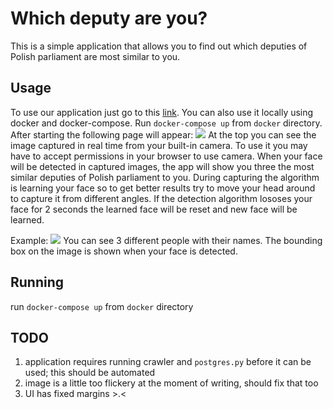 # Which deputy are you?

This is a simple application that allows you to find out which deputies of Polish parliament are most similar to you. 

## Usage

To use our application just go to this [link](https://github.com/GreenShade/similar-faces). You can also use it locally using docker and docker-compose. Run `docker-compose up` from `docker` directory. After starting the following page will appear:
![](https://lh3.googleusercontent.com/GxPmJXVw-DhOLwAiNCs19YQFgJ422zzk5-6jxaGLFeiZ7jooVTutXtXUIj9-2xJbSxZIgq2Yt1u-m0eWyyuvCK9UsxphR0mED4zTWXN5Z96K6IgaSCKuDtaK6xhX2zusgLrZOk_48FH8p3S3Uhjp-Z_a4PX4CqpFD8Uef_WrvJG3wbKIZU08BYSOWjyzl8zN2Enmq85Imf3Khu1K91CJTjyU0cZ_TylI-M-4j31SHnivujcMsRClkGswuYRHZJ71zzopBjynTQnQYQY-RwOqWm1MNW_pYB8m-Cc1Ms0bNj9R6SyhnMh6WgEQ7T7iEz7BuKGwZ4hp4aQVHVdwQg_wjNJ0v1udQ4lyOCDBpSQr1kIrZRnRNYYj4nNG2wtQhV-8PTpc4wK6GKQuy_NARtocT6QO3IDhAyG-M5uXzamI6h2UBWshqJnwpHhJf_2Dg_p_QqY5dWde8XupHnUPruMrycQjGw1aJsT-abYcocq0_nRKwIJO3S6k0vTmGTJCfAO7TEjBLx_RN2UpEavnuDdbu8e-QiiKdz7UiaLvurMJNwpl9yuvqGLKDKieaMGmRlUJVdatvV3Qlpwqh-e_2Do09JWwzmVWL9p11qBhXts5f-KJ3ghSh2iJFtiFuV3qh3ht1xL54TeDIR6daGr3IFuOCFtZR-8VV8zV2kWJWcoPb_4hobxjAr3ikkTPURTf6Gs-jPiIcp3kH2d5GoySlLU=w876-h797-no)
At the top you can see the image captured in real time from your built-in camera. To use it you may have to accept permissions in your browser to use camera.
When your face will be detected in captured images, the app will show you three the most similar deputies of Polish parliament to you. During capturing the algorithm is learning your face so to get better results try to move your head around to capture it from different angles.
If the detection algorithm lososes your face for 2 seconds the learned face will be reset and new face will be learned. 

Example: 
![](https://lh3.googleusercontent.com/8msQTVIhL3NSXCm0ZL-MeY83pt3une0Y341mewvVcSyIpP2rrQciZ2qqSRqMf94YtMTY6GLXJqEC6Z2KG0Jja2r9IyR06Zmm13xOqNk-x8s88DvMuBwMbZR-as-jLxUXu_POTO9NM_aP2Gt0xu0j77LnuPzcxu0wl24KRXLB522U6gYZnwBcwbB_QJnlay8_maPebS9gTVlCY3jvO7yE3PEJhOhAi-Saye500Hc0JUqNjt5NWuorBJHGx4q-5o43MRT3Rb4yiKtYUUYhH7PFeLkAb7O_8lakcg0i11_6UNN_aBq7_-U54WF01wP_YSD-f8zp8o6a333-QoiC7KHqLEZ2RX9udpNv1nQUomsK2HSkv1h7GlLlIDo8xyYVsKuwKILZN2JdQrUF28_438hmX9_fqo0vEYdprO0P96res-ECVTFHRIGoYzrlw4YjPFuY5hWyB81_HSK7yc_QwvCu0kcvUmO_q6xKFcyf1CGTcPKc-quys32iJ688zTBXMaxEEETyQvJoEa21QrMJIutIegfXKOsYto1e-3SwgFjig1_LqamwFTzq-lDoqWpztOh80mEmhP0KuUF9MJ8QWtWPNVfcCEIOZQEoMVi-WOTbDawG40ZIVo_U3K9TjEWxCaR15AjNEaKISiZ_w9Ya_jcH8-avwg=w937-h797-no)
You can see 3 different people with their names. The bounding box on the image is shown when your face is detected.

## Running
run `docker-compose up` from `docker` directory

## TODO
1. application requires running crawler and `postgres.py` before it can be used; this should be automated
2. image is a little too flickery at the moment of writing, should fix that too
3. UI has fixed margins >.<